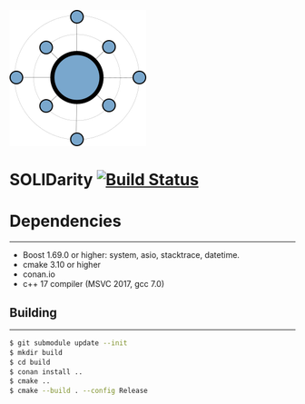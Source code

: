 ![logo](artwork/logo.small.png)
# SOLIDarity [![Build Status](https://travis-ci.org/lysevi/solidarity.svg?branch=master)](https://travis-ci.org/lysevi/solidarity)

# Dependencies
---
* Boost 1.69.0 or higher: system, asio, stacktrace, datetime.
* cmake 3.10 or higher
* conan.io 
* c++ 17 compiler (MSVC 2017, gcc 7.0)

## Building
---
```sh
$ git submodule update --init 
$ mkdir build
$ cd build
$ conan install ..
$ cmake ..
$ cmake --build . --config Release 
```

